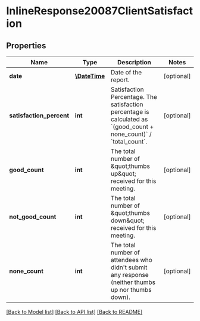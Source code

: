 # InlineResponse20087ClientSatisfaction

## Properties
Name | Type | Description | Notes
------------ | ------------- | ------------- | -------------
**date** | [**\DateTime**](\DateTime.md) | Date of the report. | [optional] 
**satisfaction_percent** | **int** | Satisfaction Percentage. The satisfaction percentage is calculated as &#x60;(good_count + none_count)&#x60; / &#x60;total_count&#x60;. | [optional] 
**good_count** | **int** | The total number of \&quot;thumbs up\&quot; received for this meeting. | [optional] 
**not_good_count** | **int** | The total number of \&quot;thumbs down\&quot; received for this meeting. | [optional] 
**none_count** | **int** | The total number of attendees who didn&#39;t submit any response (neither thumbs up nor thumbs down). | [optional] 

[[Back to Model list]](../README.md#documentation-for-models) [[Back to API list]](../README.md#documentation-for-api-endpoints) [[Back to README]](../README.md)


